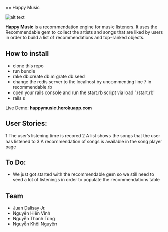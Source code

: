 == Happy Music

![alt text](http://res.cloudinary.com/dzq6ujhgq/image/upload/v1513467109/Screen_Shot_2017-12-17_at_06.23.47_mw2djv.png "Screenshot")

**Happy Music** is a recommendation engine for music listeners. It uses the Recommendable gem to collect the artists and songs that are liked by users in order to build a list of recommendations and top-ranked objects.


## How to install

- clone this repo
- run bundle
- rake db:create db:migrate db:seed
- change the redis server to the localhost by uncommenting line 7 in recommendable.rb
- open your rails console and run the start.rb script via load './start.rb'
- rails s


Live Demo: **happymusic.herokuapp.com**


## User Stories:

1 The user’s listening time is recored
2 A list shows the songs that the user has listened to
3 A recommendation of songs is available in the song player page


## To Do:

- We just got started with the recommendable gem so we still need to seed a lot of listenings in order to populate the recommendations table


## Team

- Juan Dalisay Jr.
- Nguyễn Hiển Vinh
- Nguyễn Thanh Tùng
- Nguyễn Khôi Nguyên

